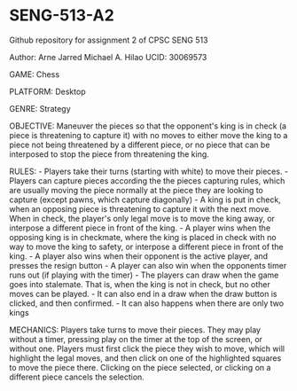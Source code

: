 # SENG-513-A2
Github repository for assignment 2 of CPSC SENG 513

Author: Arne Jarred Michael A. Hilao
UCID:   30069573

GAME:       Chess

PLATFORM:   Desktop

GENRE:      Strategy

OBJECTIVE:  Maneuver the pieces so that the opponent's king is in check (a piece is threatening to capture it) with no moves to either move the king to a piece not being threatened by a different piece, or no piece that can be interposed to stop the piece from threatening the king.

RULES:      - Players take their turns (starting with white) to move their pieces.
            - Players can capture pieces according the the pieces capturing rules, which are usually moving the piece normally at the piece they are looking to capture (except pawns, which capture diagonally)
            - A king is put in check, when an opposing piece is threatening to capture it with the next move. When in check, the player's only legal move is to move the king away, or interpose a different piece in front of the king.
            - A player wins when the opposing king is in checkmate, where the king is placed in check with no way to move the king to safety, or interpose a different piece in front of the king.
            - A player also wins when their opponent is the active player, and presses the resign button
            - A player can also win when the opponents timer runs out (if playing with the timer)
            - The players can draw when the game goes into stalemate. That is, when the king is not in check, but no other moves can be played.
            - It can also end in a draw when the draw button is clicked, and then confirmed.
            - It can also happens when there are only two kings
            
MECHANICS:  Players take turns to move their pieces. They may play without a timer, pressing play on the timer at the top of the screen, or without one. Players must first click the piece they wish to move, which will highlight the legal moves, and then click on one of the highlighted squares to move the piece there. Clicking on the piece selected, or clicking on a different piece cancels the selection.